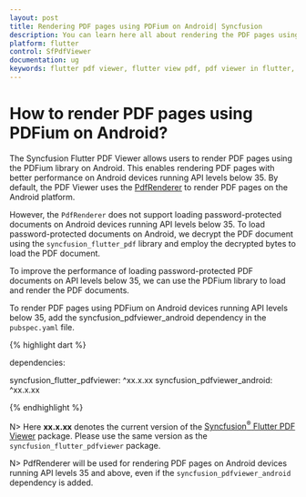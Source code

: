 ```yaml
---
layout: post
title: Rendering PDF pages using PDFium on Android| Syncfusion
description: You can learn here all about rendering the PDF pages using PDFium on Android
platform: flutter
control: SfPdfViewer
documentation: ug
keywords: flutter pdf viewer, flutter view pdf, pdf viewer in flutter, flutter open pdf, flutter pdf view
---
```


# How to render PDF pages using PDFium on Android?

The Syncfusion Flutter PDF Viewer allows users to render PDF pages using the PDFium library on Android. This enables rendering PDF pages with better performance on Android devices running API levels below 35. By default, the PDF Viewer uses the [PdfRenderer](https://developer.android.com/reference/android/graphics/pdf/PdfRenderer) to render PDF pages on the Android platform.

However, the `PdfRenderer` does not support loading password-protected documents on Android devices running API levels below 35. To load password-protected documents on Android, we decrypt the PDF document using the `syncfusion_flutter_pdf` library and employ the decrypted bytes to load the PDF document.

To improve the performance of loading password-protected PDF documents on API levels below 35, we can use the PDFium library to load and render the PDF documents.

To render PDF pages using PDFium on Android devices running API levels below 35, add the syncfusion_pdfviewer_android dependency in the `pubspec.yaml` file.

{% highlight dart %}

dependencies:

syncfusion_flutter_pdfviewer: ^xx.x.xx 
syncfusion_pdfviewer_android: ^xx.x.xx

{% endhighlight %}

N> Here **xx.x.xx** denotes the current version of the [Syncfusion<sup>&reg;</sup> Flutter PDF Viewer](https://pub.dev/packages/syncfusion_flutter_pdfviewer/versions) package. Please use the same version as the `syncfusion_flutter_pdfviewer` package.

N> PdfRenderer will be used for rendering PDF pages on Android devices running API levels 35 and above, even if the `syncfusion_pdfviewer_android` dependency is added.
